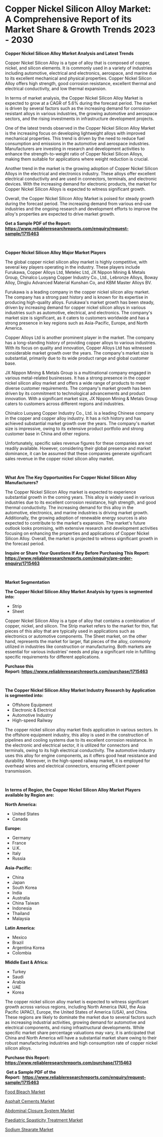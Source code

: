 <p><h1>Copper Nickel Silicon Alloy Market: A Comprehensive Report of its Market Share & Growth Trends 2023 - 2030</h1></p><p><strong>Copper Nickel Silicon Alloy Market Analysis and Latest Trends</strong></p>
<p><p>Copper Nickel Silicon Alloy is a type of alloy that is composed of copper, nickel, and silicon elements. It is commonly used in a variety of industries including automotive, electrical and electronics, aerospace, and marine due to its excellent mechanical and physical properties. Copper Nickel Silicon Alloy offers high strength, good corrosion resistance, excellent thermal and electrical conductivity, and low thermal expansion.</p><p>In terms of market analysis, the Copper Nickel Silicon Alloy Market is expected to grow at a CAGR of 5.6% during the forecast period. The market is driven by several factors such as the increasing demand for corrosion-resistant alloys in various industries, the growing automotive and aerospace sectors, and the rising investments in infrastructure development projects.</p><p>One of the latest trends observed in the Copper Nickel Silicon Alloy Market is the increasing focus on developing lightweight alloys with improved mechanical properties. This trend is driven by the need to reduce fuel consumption and emissions in the automotive and aerospace industries. Manufacturers are investing in research and development activities to enhance the strength-to-weight ratio of Copper Nickel Silicon Alloys, making them suitable for applications where weight reduction is crucial.</p><p>Another trend in the market is the growing adoption of Copper Nickel Silicon Alloys in the electrical and electronics industry. These alloys offer excellent electrical conductivity and are used in connectors, terminals, and electronic devices. With the increasing demand for electronic products, the market for Copper Nickel Silicon Alloys is expected to witness significant growth.</p><p>Overall, the Copper Nickel Silicon Alloy Market is poised for steady growth during the forecast period. The increasing demand from various end-use industries and the ongoing research and development efforts to improve the alloy's properties are expected to drive market growth.</p></p>
<p><strong>Get a Sample PDF of the Report:&nbsp; <a href="https://www.reliableresearchreports.com/enquiry/request-sample/1715463">https://www.reliableresearchreports.com/enquiry/request-sample/1715463</a></strong></p>
<p>&nbsp;</p>
<p><strong>Copper Nickel Silicon Alloy Major Market Players</strong></p>
<p><p>The global copper nickel silicon alloy market is highly competitive, with several key players operating in the industry. These players include Furukawa, Copper Alloys Ltd, Metelec Ltd, JX Nippon Mining & Metals Group, Chinalco Luoyang Copper Industry Co., Ltd., Lebronze Alloys, Boway Alloy, Dingjiu Advanced Material Kunshan Co, and KBM Master Alloys BV. </p><p>Furukawa is a leading company in the copper nickel silicon alloy market. The company has a strong past history and is known for its expertise in producing high-quality alloys. Furukawa's market growth has been steady, driven by increasing demand for copper nickel silicon alloys in various industries such as automotive, electrical, and electronics. The company's market size is significant, as it caters to customers worldwide and has a strong presence in key regions such as Asia-Pacific, Europe, and North America.</p><p>Copper Alloys Ltd is another prominent player in the market. The company has a long-standing history of providing copper alloys to various industries. With its focus on quality and innovation, Copper Alloys Ltd has witnessed considerable market growth over the years. The company's market size is substantial, primarily due to its wide product range and global customer base.</p><p>JX Nippon Mining & Metals Group is a multinational company engaged in various metal-related businesses. It has a strong presence in the copper nickel silicon alloy market and offers a wide range of products to meet diverse customer requirements. The company's market growth has been driven by its commitment to technological advancements and product innovation. With a significant market size, JX Nippon Mining & Metals Group caters to customers across different regions and industries.</p><p>Chinalco Luoyang Copper Industry Co., Ltd. is a leading Chinese company in the copper and copper alloy industry. It has a rich history and has achieved substantial market growth over the years. The company's market size is impressive, owing to its extensive product portfolio and strong customer base in China and other regions.</p><p>Unfortunately, specific sales revenue figures for these companies are not readily available. However, considering their global presence and market dominance, it can be assumed that these companies generate significant sales revenue in the copper nickel silicon alloy market.</p></p>
<p>&nbsp;</p>
<p><strong>What Are The Key Opportunities For Copper Nickel Silicon Alloy Manufacturers?</strong></p>
<p><p>The Copper Nickel Silicon Alloy market is expected to experience substantial growth in the coming years. This alloy is widely used in various industries due to its excellent corrosion resistance, high strength, and good thermal conductivity. The increasing demand for this alloy in the automotive, electronics, and marine industries is driving market growth. Additionally, the growing adoption of renewable energy sources is also expected to contribute to the market's expansion. The market's future outlook looks promising, with extensive research and development activities focusing on enhancing the properties and applications of Copper Nickel Silicon Alloy. Overall, the market is projected to witness significant growth in the forecast period.</p></p>
<p><strong>Inquire or Share Your Questions If Any Before Purchasing This Report: <a href="https://www.reliableresearchreports.com/enquiry/pre-order-enquiry/1715463">https://www.reliableresearchreports.com/enquiry/pre-order-enquiry/1715463</a></strong></p>
<p>&nbsp;</p>
<p><strong>Market Segmentation</strong></p>
<p><strong>The Copper Nickel Silicon Alloy Market Analysis by types is segmented into:</strong></p>
<p><ul><li>Strip</li><li>Sheet</li></ul></p>
<p><p>Copper Nickel Silicon Alloy is a type of alloy that contains a combination of copper, nickel, and silicon. The Strip market refers to the market for thin, flat pieces of this alloy that are typically used in applications such as electronics or automotive components. The Sheet market, on the other hand, represents the market for larger, flat pieces of the alloy, commonly utilized in industries like construction or manufacturing. Both markets are essential for various industries' needs and play a significant role in fulfilling specific requirements for different applications.</p></p>
<p><strong>Purchase this Report:&nbsp;<a href="https://www.reliableresearchreports.com/purchase/1715463">https://www.reliableresearchreports.com/purchase/1715463</a></strong></p>
<p>&nbsp;</p>
<p><strong>The Copper Nickel Silicon Alloy Market Industry Research by Application is segmented into:</strong></p>
<p><ul><li>Offshore Equipment</li><li>Electronic & Electrical</li><li>Automotive Industry</li><li>High-speed Railway</li></ul></p>
<p><p>The copper nickel silicon alloy market finds application in various sectors. In the offshore equipment industry, this alloy is used in the construction of pipelines and cooling systems due to its excellent corrosion resistance. In the electronic and electrical sector, it is utilized for connectors and terminals, owing to its high electrical conductivity. The automotive industry uses this alloy for engine components, as it offers good heat resistance and durability. Moreover, in the high-speed railway market, it is employed for overhead wires and electrical connectors, ensuring efficient power transmission.</p></p>
<p>&nbsp;</p>
<p><strong>In terms of Region, the Copper Nickel Silicon Alloy Market Players available by Region are:</strong></p>
<p>
    <p> <strong> North America: </strong>
        <ul>
            <li>United States</li>
            <li>Canada</li>
        </ul>
        </p> 
    <p> <strong> Europe: </strong>
        <ul>
            <li>Germany</li>
            <li>France</li>
            <li>U.K.</li>
            <li>Italy</li>
            <li>Russia</li>
        </ul>
        </p> 
    <p> <strong> Asia-Pacific: </strong>
        <ul>
            <li>China</li>
            <li>Japan</li>
            <li>South Korea</li>
            <li>India</li>
            <li>Australia</li>
            <li>China Taiwan</li>
            <li>Indonesia</li>
            <li>Thailand</li>
            <li>Malaysia</li>
        </ul>
        </p> 
    <p> <strong> Latin America: </strong>
        <ul>
            <li>Mexico</li>
            <li>Brazil</li>
            <li>Argentina Korea</li>
            <li>Colombia</li>
        </ul>
        </p> 
    <p> <strong> Middle East & Africa: </strong>
        <ul>
            <li>Turkey</li>
            <li>Saudi</li>
            <li>Arabia</li>
            <li>UAE</li>
            <li>Korea</li>
        </ul>
    </p>
    </p>
<p><p>The copper nickel silicon alloy market is expected to witness significant growth across various regions, including North America (NA), the Asia Pacific (APAC), Europe, the United States of America (USA), and China. These regions are likely to dominate the market due to several factors such as increasing industrial activities, growing demand for automotive and electrical components, and rising infrastructural developments. While specific market share percentage valuations may vary, it is anticipated that China and North America will have a substantial market share owing to their robust manufacturing industries and high consumption rate of copper nickel silicon alloys.</p></p>
<p><strong>Purchase this Report: <a href="https://www.reliableresearchreports.com/purchase/1715463">https://www.reliableresearchreports.com/purchase/1715463</a></strong></p>
<p>&nbsp;<strong>Get a Sample PDF of the Report:&nbsp;&nbsp;<a href="https://www.reliableresearchreports.com/enquiry/request-sample/1715463">https://www.reliableresearchreports.com/enquiry/request-sample/1715463</a></strong></p>
<p><strong></strong></p>
<p><p><a href="https://www.linkedin.com/pulse/food-bleach-market-insights-players-forecast-till-2030-evmyc/">Food Bleach Market</a></p><p><a href="https://www.linkedin.com/pulse/asphalt-cements-market-challenges-opportunities-growth-gxzcc/">Asphalt Cements Market</a></p><p><a href="https://medium.com/@cruzdamore75/abdominal-closure-system-market-trends-forecast-and-competitive-analysis-to-2030-9242158dce4f">Abdominal Closure System Market</a></p><p><a href="https://medium.com/@alethaebert2013/paediatric-spasticity-treatment-market-furnishes-information-on-market-share-market-trends-and-df38bedef11b">Paediatric Spasticity Treatment Market</a></p><p><a href="https://www.linkedin.com/pulse/sodium-stearate-market-size-share-global-analysis-report-ihd3c/">Sodium Stearate Market</a></p></p>